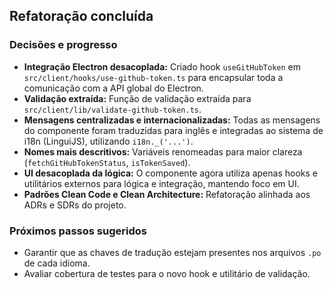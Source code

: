 ## Refatoração concluída

### Decisões e progresso

- **Integração Electron desacoplada:** Criado hook `useGitHubToken` em `src/client/hooks/use-github-token.ts` para encapsular toda a comunicação com a API global do Electron.
- **Validação extraída:** Função de validação extraída para `src/client/lib/validate-github-token.ts`.
- **Mensagens centralizadas e internacionalizadas:** Todas as mensagens do componente foram traduzidas para inglês e integradas ao sistema de i18n (LinguiJS), utilizando `i18n._('...')`.
- **Nomes mais descritivos:** Variáveis renomeadas para maior clareza (`fetchGitHubTokenStatus`, `isTokenSaved`).
- **UI desacoplada da lógica:** O componente agora utiliza apenas hooks e utilitários externos para lógica e integração, mantendo foco em UI.
- **Padrões Clean Code e Clean Architecture:** Refatoração alinhada aos ADRs e SDRs do projeto.

### Próximos passos sugeridos

- Garantir que as chaves de tradução estejam presentes nos arquivos `.po` de cada idioma.
- Avaliar cobertura de testes para o novo hook e utilitário de validação.